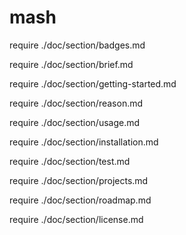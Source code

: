 # mash

require ./doc/section/badges.md

require ./doc/section/brief.md

require ./doc/section/getting-started.md

require ./doc/section/reason.md

require ./doc/section/usage.md

require ./doc/section/installation.md

require ./doc/section/test.md

require ./doc/section/projects.md

require ./doc/section/roadmap.md

require ./doc/section/license.md
